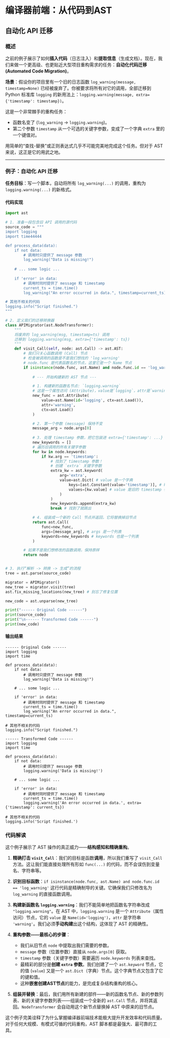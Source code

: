# 编译器前端：从代码到AST

## 自动化 API 迁移

### 概述

之前的例子展示了如何**插入代码**（日志注入）和**提取信息**（生成文档）。现在，我们来做一个更高级、也更贴近大型项目重构需求的任务：**自动化代码迁移 (Automated Code Migration)**。

**场景**：假设你的项目里有一个旧的日志函数 `log_warning(message, timestamp=None)` 已经被废弃了。你被要求将所有对它的调用，全部迁移到 Python 标准库 `logging` 的新用法上：`logging.warning(message, extra={'timestamp': timestamp})`。

这是一个非常棘手的重构任务：

* 函数名变了 (`log_warning` -> `logging.warning`)。
* 第二个参数 `timestamp` 从一个可选的关键字参数，变成了一个字典 `extra` 里的一个键值对。

用简单的“查找-替换”或正则表达式几乎不可能完美地完成这个任务。但对于 AST 来说，这正是它的用武之地。

---

### 例子：自动化 API 迁移

**任务目标**：写一个脚本，自动将所有 `log_warning(...)` 的调用，重构为 `logging.warning(...)` 的新格式。

#### 代码实现

```python
import ast

# 1. 准备一段包含旧 API 调用的源代码
source_code = """
import logging
import time44444

def process_data(data):
    if not data:
        # 调用时只提供了 message 参数
        log_warning("Data is missing!")
    
    # ... some logic ...
    
    if 'error' in data:
        # 调用时同时提供了 message 和 timestamp
        current_ts = time.time()
        log_warning("An error occurred in data.", timestamp=current_ts)

# 其他不相关的代码
logging.info("Script finished.")
"""

# 2. 定义我们的迁移转换器
class APIMigrator(ast.NodeTransformer):
    """
    将废弃的 log_warning(msg, timestamp=ts) 调用
    迁移到 logging.warning(msg, extra={'timestamp': ts})
    """
    def visit_Call(self, node: ast.Call) -> ast.AST:
        # 我们只关心函数调用 (Call) 节点
        # 检查被调用的函数是不是我们想找的 'log_warning'
        # node.func 是代表函数名的节点，这里它是一个 Name 节点
        if isinstance(node.func, ast.Name) and node.func.id == 'log_warning':
            
            # --- 开始构建新的 AST 节点 ---

            # 1. 构建新的函数名节点: `logging.warning`
            # 这是一个属性访问 (Attribute)，value是`logging`，attr是`warning`
            new_func = ast.Attribute(
                value=ast.Name(id='logging', ctx=ast.Load()),
                attr='warning',
                ctx=ast.Load()
            )

            # 2. 第一个参数 (message) 保持不变
            message_arg = node.args[0]
            
            # 3. 处理 timestamp 参数，把它包装进 extra={'timestamp': ...}
            new_keywords = []
            # 遍历旧调用的所有关键字参数
            for kw in node.keywords:
                if kw.arg == 'timestamp':
                    # 找到了 timestamp 参数！
                    # 创建 `extra` 关键字参数
                    extra_kw = ast.keyword(
                        arg='extra',
                        value=ast.Dict( # value 是一个字典
                            keys=[ast.Constant(value='timestamp')], # key 是字符串 'timestamp'
                            values=[kw.value] # value 是旧的 timestamp 参数的值
                        )
                    )
                    new_keywords.append(extra_kw)
                    break # 找到了就跳出

            # 4. 组装成一个新的 Call 节点并返回，它将替换掉旧节点
            return ast.Call(
                func=new_func,
                args=[message_arg], # args 是一个列表
                keywords=new_keywords # keywords 也是一个列表
            )

        # 如果不是我们想修改的函数调用，保持原样
        return node


# 3. 执行“解析 -> 转换 -> 生成”的流程
tree = ast.parse(source_code)

migrator = APIMigrator()
new_tree = migrator.visit(tree)
ast.fix_missing_locations(new_tree) # 别忘了修复位置

new_code = ast.unparse(new_tree)

print("------ Original Code ------")
print(source_code)
print("\n------ Transformed Code ------")
print(new_code)
```

#### 输出结果

```
------ Original Code ------
import logging
import time

def process_data(data):
    if not data:
        # 调用时只提供了 message 参数
        log_warning("Data is missing!")
    
    # ... some logic ...
    
    if 'error' in data:
        # 调用时同时提供了 message 和 timestamp
        current_ts = time.time()
        log_warning("An error occurred in data.", timestamp=current_ts)

# 其他不相关的代码
logging.info("Script finished.")

------ Transformed Code ------
import logging
import time

def process_data(data):
    if not data:
        # 调用时只提供了 message 参数
        logging.warning('Data is missing!')
    
    # ... some logic ...
    
    if 'error' in data:
        # 调用时同时提供了 message 和 timestamp
        current_ts = time.time()
        logging.warning('An error occurred in data.', extra={'timestamp': current_ts})

# 其他不相关的代码
logging.info('Script finished.')
```

### 代码解读

这个例子展示了 AST 操作的真正威力——**结构感知和精确重构**。

1. **精确打击 `visit_Call`**：我们的目标是函数**调用**，所以我们重写了 `visit_Call` 方法。这让我们能直接处理所有形如 `func(...)` 的代码，而不会误伤到变量名、字符串等。

2. **识别目标函数**：`if isinstance(node.func, ast.Name) and node.func.id == 'log_warning'` 这行代码是精确制导的关键。它确保我们只修改名为 `log_warning` 的直接函数调用。

3. **构建新函数名 `logging.warning`**：我们不能简单地把函数名字符串改成 `"logging.warning"`。在 AST 中，`logging.warning` 是一个 `Attribute`（属性访问）节点，它的 `value` 是 `Name(id='logging')`，`attr` 是字符串 `'warning'`。我们必须**手动构建**出这个结构，这体现了 AST 的精确性。

4. **重构参数——最核心的步骤**：
    * 我们从旧节点 `node` 中提取出我们需要的参数。
    * `message` 参数（位置参数）直接从 `node.args[0]` 获取。
    * `timestamp` 参数（关键字参数）需要遍历 `node.keywords` 列表来查找。
    * 最精彩的部分是**创建 `extra` 参数**。我们创建了一个 `ast.keyword` 节点，它的值 (`value`) 又是一个 `ast.Dict`（字典）节点。这个字典节点又包含了它的键和值。
    * 这种**嵌套创建AST节点**的能力，是完成复杂结构重构的核心。

5. **组装并替换**：最后，我们用所有新建的部件——新的函数名节点、新的参数列表、新的关键字参数列表——组装成一个全新的 `ast.Call` 节点，并将其返回。`NodeTransformer` 会自动用这个新节点替换掉 AST 中原来的旧节点。

这个例子完美诠释了为什么掌握编译器前端技术能极大提升开发效率和代码质量。对于任何大规模、有模式可循的代码重构，AST 脚本都是最强大、最可靠的工具。
